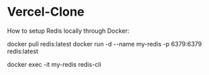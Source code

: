 # Vercel-Clone

How to setup Redis locally through Docker:

docker pull redis:latest
docker run -d --name my-redis -p 6379:6379 redis:latest

docker exec -it my-redis redis-cli
